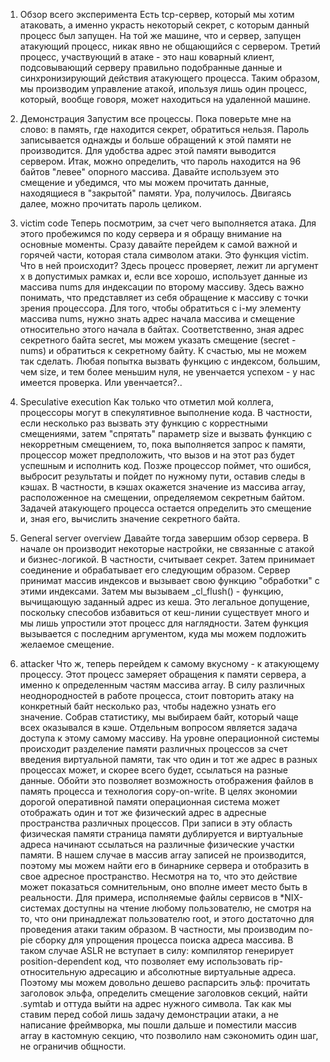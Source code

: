 
1. Обзор всего эксперимента
    Есть tcp-сервер, который мы хотим атаковать, а именно украсть некоторый секрет, с которым данный процесс был запущен. На той же машине, что и сервер, запущен атакующий процесс, никак явно не общающийся с сервером. Третий процесс, участвующий в атаке - это наш коварный клиент, подсовывающий серверу правильно подобранные данные и синхронизирующий действия атакующего процесса.
    Таким образом, мы производим управление атакой, ипользуя лишь один процесс, который, вообще говоря, может находиться на удаленной машине.

2. Демонстрация
    Запустим все процессы. Пока поверьте мне на слово: в память, где находится секрет, обратиться нельзя. Пароль записывается однажды и больше обращений к этой памяти не производится. Для удобства адрес этой памяти выводится сервером. Итак, можно определить, что пароль находится на 96 байтов "левее" опорного массива. Давайте используем это смещение и убедимся, что мы можем прочитать данные, находящиеся в "закрытой" памяти. Ура, получилось. Двигаясь далее, можно прочитать пароль целиком.

3. victim code
    Теперь посмотрим, за счет чего выполняется атака. Для этого пробежимся по коду сервера и я обращу внимание на основные моменты. Сразу давайте перейдем к самой важной и горячей части, которая стала символом атаки. Это функция victim. Что в ней происходит? Здесь процесс проверяет, лежит ли аргумент x в допустимых рамках и, если все хорошо, использует данные из массива nums для индексации по второму массиву. Здесь важно понимать, что представляет из себя обращение к массиву с точки зрения процессора. Для того, чтобы обратиться с i-му элементу массива nums, нужно знать адрес начала массива и смещение относительно этого начала в байтах. Соответственно, зная адрес секретного байта secret, мы можем указать смещение (secret - nums) и обратиться к секретному байту.
    К счастью, мы не можем так сделать. Любая попытка вызвать функцию с индексом, большим, чем size, и тем более меньшим нуля, не увенчается успехом - у нас имеется проверка. Или увенчается?..

4. Speculative execution
    Как только что отметил мой коллега, процессоры могут в спекулятивное выполнение кода. В частности, если несколько раз вызвать эту функцию с коррестными смещениями, затем "спрятать" параметр size и вызвать функцию с некорретным смещением, то, пока выполняется запрос к памяти, процессор может предположить, что вызов и на этот раз будет успешным и исполнить код. Позже процессор поймет, что ошибся, выбросит результаты и пойдет по нужному пути, оставив следы в кэшах. В частности, в кэшах окажется значение из массива array, расположенное на смещении, определяемом секретным байтом.
    Задачей атакующего процесса остается определить это смещение и, зная его, вычислить значение секретного байта.

5. General server overview
    Давайте тогда завершим обзор сервера. В начале он производит некоторые настройки, не связанные с атакой и бизнес-логикой. В частности, считывает секрет. Затем принимает соединение и обрабатывает его следующим образом. Сервер принимат массив индексов и вызывает свою функцию "обработки" с этими индексами. Затем мы вызываем _cl_flush() - функцию, вычищающую заданный адрес из кеша. Это легальное допущение, поскольку спесобов избавиться от кеш-линии существует много и мы лишь упростили этот процесс для наглядности. Затем функция вызывается с последним аргументом, куда мы можем подложить желаемое смещение.

6. attacker
    Что ж, теперь перейдем к самому вкусному - к атакующему процессу. Этот процесс замеряет обращения к памяти сервера, а именно к определенным частям массива array. В силу различных неоднородностей в работе процесса, стоит повторить атаку на конкретный байт несколько раз, чтобы надежно узнать его значение. Собрав статистику, мы выбираем байт, который чаще всех оказывался в кэше.
    Отдельным вопросом является задача доступа к этому самому массиву. На уровне операционной системы происходит разделение памяти различных процессов за счет введения виртуальной памяти, так что один и тот же адрес в разных процессах может, и скорее всего будет, ссылаться на разные данные. Обойти это позволяет возможность отображения файлов в память процесса и технология copy-on-write. В целях экономии дорогой оперативной памяти операционная система может отображать один и тот же физический адрес в адресные пространства различных процессов. При записи в эту область физическая памяти страница памяти дублируется и виртуальные адреса начинают ссылаться на различные физические участки памяти. В нашем случае в массив array записей не производится, поэтому мы можем найти его в бинарнике сервера и отобразить в свое адресное пространство.
    Несмотря на то, что это действие может показаться сомнительным, оно вполне имеет место быть в реальности. Для примера, исполняемые файлы сервисов в *NIX-системах доступны на чтение любому пользователю, не смотря на то, что они принадлежат пользователю root, и этого достаточно для проведения атаки таким образом. В частности, мы производим no-pie сборку для упрощения процесса поиска адреса массива. В таком случае ASLR не вступает в силу: компилятор генерирует position-dependent код, что позволяет ему использовать rip-относительную адресацию и абсолютные виртуальные адреса. Поэтому мы можем довольно дешево распарсить эльф: прочитать заголовок эльфа, определить смещение заголовков секций, найти .symtab и оттуда выйти на адрес нужного символа. Так как мы ставим перед собой лишь задачу демонстрации атаки, а не написание фреймворка, мы пошли дальше и поместили массив array в кастомную секцию, что позволило нам сэкономить один шаг, не ограничив общности.
